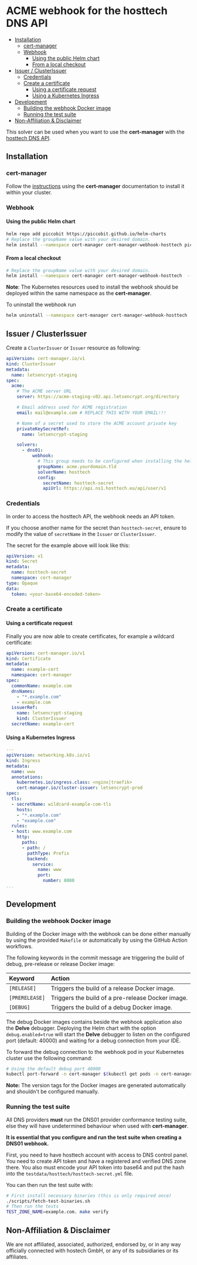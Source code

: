 # ACME webhook for the hosttech DNS API

<!-- vim-markdown-toc GFM -->

* [Installation](#installation)
    * [cert-manager](#cert-manager)
    * [Webhook](#webhook)
        * [Using the public Helm chart](#using-the-public-helm-chart)
        * [From a local checkout](#from-a-local-checkout)
* [Issuer / ClusterIssuer](#issuer--clusterissuer)
    * [Credentials](#credentials)
    * [Create a certificate](#create-a-certificate)
        * [Using a certificate request](#using-a-certificate-request)
        * [Using a Kubernetes Ingress](#using-a-kubernetes-ingress)
* [Development](#development)
    * [Building the webhook Docker image](#building-the-webhook-docker-image)
    * [Running the test suite](#running-the-test-suite)
* [Non-Affiliation & Disclaimer](#non-affiliation--disclaimer)

<!-- vim-markdown-toc -->

This solver can be used when you want to use the **cert-manager** with the [hosttech DNS API](https://api.ns1.hosttech.eu/api/documentation/).

## Installation

### cert-manager

Follow the [instructions](https://cert-manager.io/docs/installation/) using the **cert-manager** documentation to install it within your cluster.

### Webhook

#### Using the public Helm chart

```bash
helm repo add piccobit https://piccobit.github.io/helm-charts
# Replace the groupName value with your desired domain.
helm install --namespace cert-manager cert-manager-webhook-hosttech piccobit/cert-manager-webhook-hosttech --set groupName=acme.yourdomain.tld
```

#### From a local checkout

```bash
# Replace the groupName value with your desired domain.
helm install --namespace cert-manager cert-manager-webhook-hosttech  --set groupName=acme.yourdomain.tld .
```
**Note**: The Kubernetes resources used to install the webhook should be deployed within the same namespace as the **cert-manager**.

To uninstall the webhook run
```bash
helm uninstall --namespace cert-manager cert-manager-webhook-hosttech
```

## Issuer / ClusterIssuer

Create a `ClusterIssuer` or `Issuer` resource as following:
```yaml
apiVersion: cert-manager.io/v1
kind: ClusterIssuer
metadata:
  name: letsencrypt-staging
spec:
  acme:
    # The ACME server URL
    server: https://acme-staging-v02.api.letsencrypt.org/directory

    # Email address used for ACME registration
    email: mail@example.com # REPLACE THIS WITH YOUR EMAIL!!!

    # Name of a secret used to store the ACME account private key
    privateKeySecretRef:
      name: letsencrypt-staging

    solvers:
      - dns01:
          webhook:
            # This group needs to be configured when installing the helm package, otherwise the webhook won't have permission to create an ACME challenge for this API group.
            groupName: acme.yourdomain.tld
            solverName: hosttech
            config:
              secretName: hosttech-secret
              apiUrl: https://api.ns1.hosttech.eu/api/user/v1
```

### Credentials
In order to access the hosttech API, the webhook needs an API token.

If you choose another name for the secret than `hosttech-secret`, ensure to modify the value of `secretName` in the `Issuer` or  `ClusterIssuer`.

The secret for the example above will look like this:
```yaml
apiVersion: v1
kind: Secret
metadata:
  name: hosttech-secret
  namespace: cert-manager
type: Opaque
data:
  token: <your-base64-encoded-token>
```

### Create a certificate

#### Using a certificate request

Finally you are now able to create certificates, for example a wildcard certificate:

```yaml
apiVersion: cert-manager.io/v1
kind: Certificate
metadata:
  name: example-cert
  namespace: cert-manager
spec:
  commonName: example.com
  dnsNames:
    - "*.example.com"
    - example.com
  issuerRef:
    name: letsencrypt-staging
    kind: ClusterIssuer
  secretName: example-cert
```

#### Using a Kubernetes Ingress

```yaml
---
apiVersion: networking.k8s.io/v1
kind: Ingress
metadata:
  name: www
  annotations:
    kubernetes.io/ingress.class: <nginx|traefik>
    cert-manager.io/cluster-issuer: letsencrypt-prod
spec:
  tls:
  - secretName: wildcard-example-com-tls
    hosts:
    - "*.example.com"
    - "example.com"
  rules:
  - host: www.example.com
    http:
      paths:
      - path: /
        pathType: Prefix
        backend:
          service:
            name: www
            port:
              number: 8080
...
```

## Development

### Building the webhook Docker image

Building of the Docker image with the webhook can be done either manually by using the provided `Makefile` or automatically by using
the GitHub Action workflows.

The following keywords in the commit message are triggering the build of debug, pre-release or release Docker image:

| Keyword        | Action                                            |
| :------------- | :------------------------------------------------ |
| `[RELEASE]`    | Triggers the build of a release Docker image.     |
| `[PRERELEASE]` | Triggers the build of a pre-release Docker image. |
| `[DEBUG]`      | Triggers the build of a debug Docker image.       |

The debug Docker images contains beside the webhook application also the **Delve** debugger. Deploying the Helm chart with the option `debug.enabled=true` will start the **Delve** debugger to listen on the configured port (default: 40000) and waiting for a debug connection from your IDE.

To forward the debug connection to the webhook pod in your Kubernetes cluster use the following command:

```bash
# Using the default debug port 40000
kubectl port-forward -n cert-manager $(kubectl get pods -n cert-manager | grep hosttech | cut -d ' ' -f 1) 40000:40000
```

**Note:** The version tags for the Docker images are generated automatically and shouldn't be configured manually.

### Running the test suite

All DNS providers **must** run the DNS01 provider conformance testing suite,
else they will have undetermined behaviour when used with **cert-manager**.

**It is essential that you configure and run the test suite when creating a
DNS01 webhook.**

First, you need to have hosttech account with access to DNS control panel. You need to create API token and have a registered and verified DNS zone there.
You also must encode your API token into base64 and put the hash into the `testdata/hosttech/hosttech-secret.yml` file.

You can then run the test suite with:

```bash
# First install necessary binaries (this is only required once)
./scripts/fetch-test-binaries.sh
# Then run the tests
TEST_ZONE_NAME=example.com. make verify
```

## Non-Affiliation & Disclaimer

We are not affiliated, associated, authorized, endorsed by, or in any way officially connected with hostech GmbH, or any of its subsidiaries or its affiliates. 
